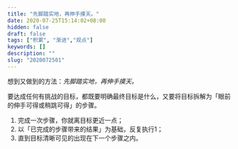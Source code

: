 ```yaml
---
title: "先脚踏实地，再伸手摸天。"
date: 2020-07-25T15:14:02+08:00
hidden: false
draft: false
tags: ["积累", "渐进","观点"]
keywords: []
description: ""
slug: "2020072501"
---
```


想到又做到的方法：*先脚踏实地，再伸手摸天。*

要达成任何有挑战的目标，都既要明确最终目标是什么，又要将目标拆解为「眼前的伸手可得或稍跳可得」的步骤。

1. 完成一次步骤，你就离目标更近一点；
2. 以「已完成的步骤带来的结果」为基础，反复执行1；
3. 直到目标清晰可见的出现在下一个步骤之内。